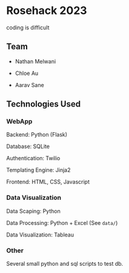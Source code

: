 # Rosehack 2023

coding is difficult

## Team

- Nathan Melwani

- Chloe Au

- Aarav Sane

## Technologies Used

### WebApp

Backend: Python (Flask)

Database: SQLite

Authentication: Twilio

Templating Engine: Jinja2

Frontend: HTML, CSS, Javascript

### Data Visualization

Data Scaping: Python

Data Processing: Python + Excel (See `data/`)

Data Visualization: Tableau

### Other

Several small python and sql scripts to test db.
